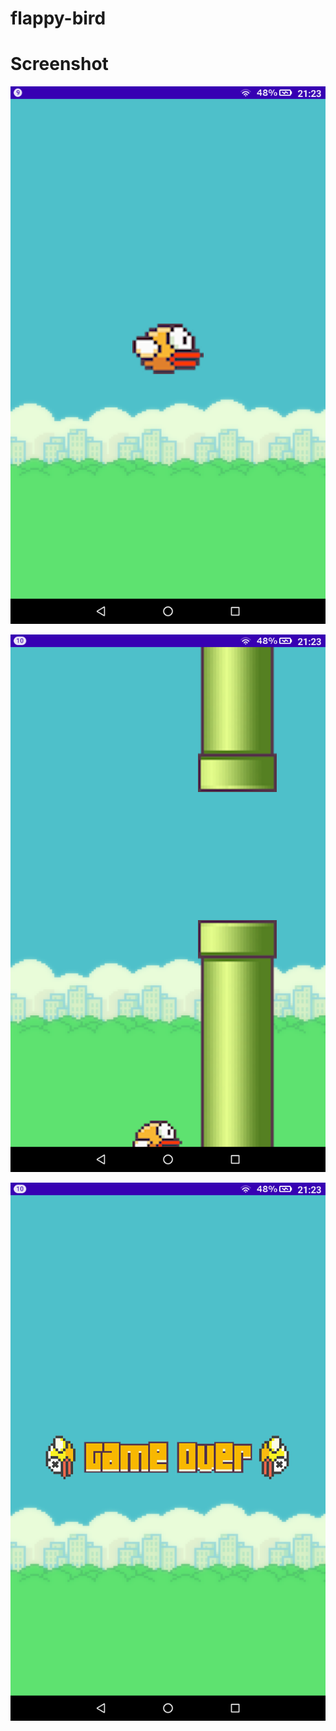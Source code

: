 # flappy-bird
# Screenshot
![Screenshot 1](/screenshots/screenshot1.png)

![Screenshot 2](/screenshots/screenshot2.png)

![Screenshot 3](/screenshots/screenshot3.png)

